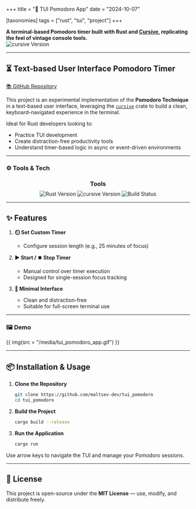 +++
title = "🍅 TUI Pomodoro App"
date = "2024-10-07"

[taxonomies]
tags = ["rust", "tui", "project"]
+++

**A terminal-based Pomodoro timer built with Rust and [Cursive](https://crates.io/crates/cursive), replicating the feel of vintage console tools.**  
![cursive Version](https://img.shields.io/badge/cursive-0.21.1%20-orange)

<!-- more -->

---

## ⏳ Text-based User Interface Pomodoro Timer

[📚 GitHub Repository](https://github.com/maltsev-dev/tui_pomodoro)

This project is an experimental implementation of the **Pomodoro Technique** in a text-based user interface, leveraging the [`cursive`](https://crates.io/crates/cursive) crate to build a clean, keyboard-navigated experience in the terminal.

Ideal for Rust developers looking to:

* Practice TUI development
* Create distraction-free productivity tools
* Understand timer-based logic in async or event-driven environments

---

### ⚙️ Tools & Tech

<h3 style="text-align:center; margin-bottom:8px;">Tools</h3>
<p align="center" style="margin:0; padding:0;">
  <img style="display:inline-block; vertical-align:middle;"
       src="https://img.shields.io/badge/rust-1.83.0%20-green" alt="Rust Version"/>
  <img style="display:inline-block; vertical-align:middle;"
       src="https://img.shields.io/badge/cursive-0.21.1%20-orange" alt="cursive Version"/>
  <img style="display:inline-block; vertical-align:middle;"
       src="https://github.com/maltsev-dev/tui_pomodoro/actions/workflows/rust.yml/badge.svg" alt="Build Status"/>
</p>

---

## ✨ Features

1. **⏲️ Set Custom Timer**

   * Configure session length (e.g., 25 minutes of focus)

2. **▶️ Start / ⏹️ Stop Timer**

   * Manual control over timer execution
   * Designed for single-session focus tracking

3. **🧘 Minimal Interface**

   * Clean and distraction-free
   * Suitable for full-screen terminal use

---

### 🖼️ Demo

{{ img(src = "/media/tui_pomodoro_app.gif") }}

---

## 📦 Installation & Usage

1. **Clone the Repository**

   ```bash
   git clone https://github.com/maltsev-dev/tui_pomodoro
   cd tui_pomodoro
   ```

2. **Build the Project**

   ```bash
   cargo build --release
   ```

3. **Run the Application**

   ```bash
   cargo run
   ```

Use arrow keys to navigate the TUI and manage your Pomodoro sessions.

---

## 📄 License

This project is open-source under the **MIT License** — use, modify, and distribute freely.